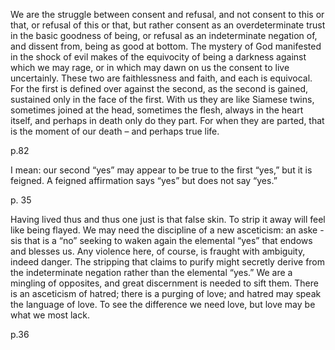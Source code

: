 We are the struggle between consent and refusal, and not consent to this or
that, or refusal of this or that, but rather consent as an overdeterminate trust in the basic
goodness of being, or refusal as an indeterminate negation of, and dissent from, being as
good at bottom. The mystery of God manifested in the shock of evil makes of the equivocity of being a darkness against which we may rage, or in which may dawn on us the
consent to live uncertainly. These two are faithlessness and faith, and each is equivocal.
For the first is defined over against the second, as the second is gained, sustained only in
the face of the first. With us they are like Siamese twins, sometimes joined at the head,
sometimes the flesh, always in the heart itself, and perhaps in death only do they part.
For when they are parted, that is the moment of our death – and perhaps true life.

p.82

 I mean:
our second “yes” may appear to be true to the first “yes,” but it is feigned. A feigned
affirmation says “yes” but does not say “yes.”

p. 35

Having lived thus and thus one just is that false
skin. To strip it away will feel like being flayed. We may need the discipline of a new asceticism: an aske
-sis that is a “no” seeking to waken again the elemental “yes” that endows and
blesses us. Any violence here, of course, is fraught with ambiguity, indeed danger. The stripping that claims to purify might secretly derive from the indeterminate negation rather than
the elemental “yes.” We are a mingling of opposites, and great discernment is needed to sift
them. There is an asceticism of hatred; there is a purging of love; and hatred may speak the
language of love. To see the difference we need love, but love may be what we most lack. 

p.36

